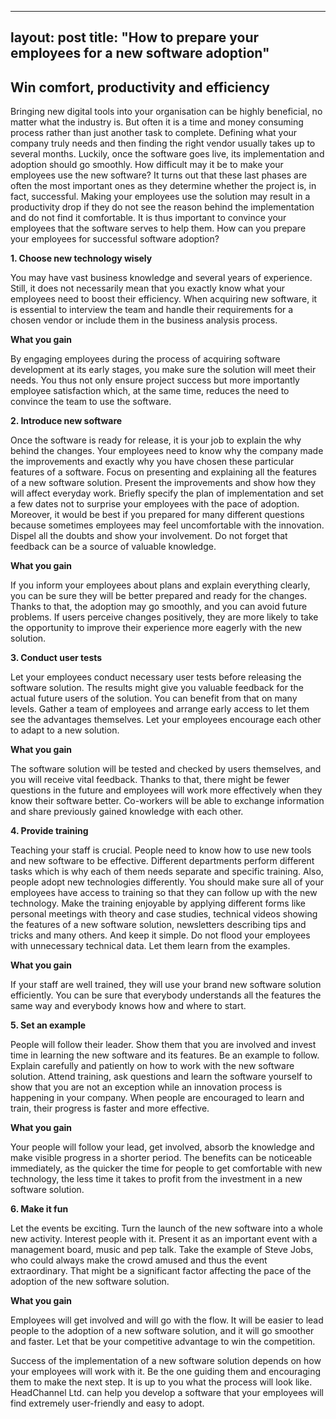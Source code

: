 ---
layout: post
title:  "How to prepare your employees for a new software adoption"
-----

## Win comfort, productivity and efficiency
Bringing new digital tools into your organisation can be highly beneficial, no matter what the industry is. But often it is a time and money consuming process rather than just another task to complete. Defining what your company truly needs and then finding the right vendor usually takes up to several months. Luckily, once the software goes live, its implementation and adoption should go smoothly. How difficult may it be to make your employees use the new software? It turns out that these last phases are often the most important ones as they determine whether the project is, in fact, successful. Making your employees use the solution may result in a productivity drop if they do not see the reason behind the implementation and do not find it comfortable. It is thus important to convince your employees that the software serves to help them. How can you prepare your employees for successful software adoption?

**1. Choose new technology wisely**

You may have vast business knowledge and several years of experience. Still, it does not necessarily mean that you exactly know what your employees need to boost their efficiency. When acquiring new software, it is essential to interview the team and handle their requirements for a chosen vendor or include them in the business analysis process.

**What you gain**

By engaging employees during the process of acquiring software development at its early stages, you make sure the solution will meet their needs. You thus not only ensure project success but more importantly employee satisfaction which, at the same time, reduces the need to convince the team to use the software.

**2. Introduce new software**

Once the software is ready for release, it is your job to explain the why behind the changes. Your employees need to know why the company made the improvements and exactly why you have chosen these particular features of a software. Focus on presenting and explaining all the features of a new software solution. Present the improvements and show how they will affect everyday work. Briefly specify the plan of implementation and set a few dates not to surprise your employees with the pace of adoption. Moreover, it would be best if you prepared for many different questions because sometimes employees may feel uncomfortable with the innovation. Dispel all the doubts and show your involvement. Do not forget that feedback can be a source of valuable knowledge.

**What you gain**

If you inform your employees about plans and explain everything clearly, you can be sure they will be better prepared and ready for the changes. Thanks to that, the adoption may go smoothly, and you can avoid future problems. If users perceive changes positively, they are more likely to take the opportunity to improve their experience more eagerly with the new solution.

**3. Conduct user tests**

Let your employees conduct necessary user tests before releasing the software solution. The results might give you valuable feedback for the actual future users of the solution. You can benefit from that on many levels. Gather a team of employees and arrange early access to let them see the advantages themselves. Let your employees encourage each other to adapt to a new solution.

**What you gain**

The software solution will be tested and checked by users themselves, and you will receive vital feedback. Thanks to that, there might be fewer questions in the future and employees will work more effectively when they know their software better. Co-workers will be able to exchange information and share previously gained knowledge with each other.

**4. Provide training**

Teaching your staff is crucial. People need to know how to use new tools and new software to be effective. Different departments perform different tasks which is why each of them needs separate and specific training. Also, people adopt new technologies differently. You should make sure all of your employees have access to training so that they can follow up with the new technology.
Make the training enjoyable by applying different forms like personal meetings with theory and case studies, technical videos showing the features of a new software solution, newsletters describing tips and tricks and many others. And keep it simple. Do not flood your employees with unnecessary technical data. Let them learn from the examples.

**What you gain**

If your staff are well trained, they will use your brand new software solution efficiently. You can be sure that everybody understands all the features the same way and everybody knows how and where to start.

**5. Set an example**

People will follow their leader. Show them that you are involved and invest time in learning the new software and its features. Be an example to follow. Explain carefully and patiently on how to work with the new software solution. Attend training, ask questions and learn the software yourself to show that you are not an exception while an innovation process is happening in your company. When people are encouraged to learn and train, their progress is faster and more effective.  

**What you gain**

Your people will follow your lead, get involved, absorb the knowledge and make visible progress in a shorter period. The benefits can be noticeable immediately, as the quicker the time for people to get comfortable with new technology, the less time it takes to profit from the investment in a new software solution.

**6. Make it fun**

Let the events be exciting. Turn the launch of the new software into a whole new activity. Interest people with it. Present it as an important event with a management board, music and pep talk. Take the example of Steve Jobs, who could always make the crowd amused and thus the event extraordinary. That might be a significant factor affecting the pace of the adoption of the new software solution.

**What you gain**

Employees will get involved and will go with the flow. It will be easier to lead people to the adoption of a new software solution, and it will go smoother and faster. Let that be your competitive advantage to win the competition.



Success of the implementation of a new software solution depends on how your employees will work with it. Be the one guiding them and encouraging them to make the next step. It is up to you what the process will look like. HeadChannel Ltd. can help you develop a software that your employees will find extremely user-friendly and easy to adopt.
